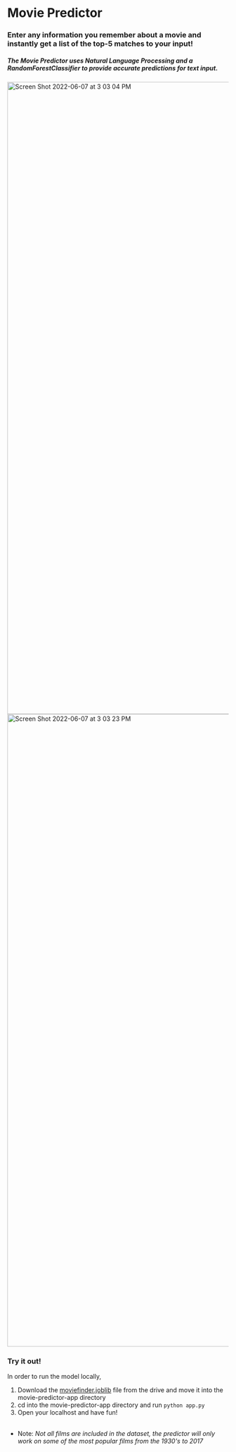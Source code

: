 # Movie Predictor

### Enter any information you remember about a movie and instantly get a list of the top-5 matches to your input!

##### The Movie Predictor uses Natural Language Processing and a RandomForestClassifier to provide accurate predictions for text input.

<img width="1437" alt="Screen Shot 2022-06-07 at 3 03 04 PM" src="https://user-images.githubusercontent.com/71991144/172491189-6b833e1e-aad9-4fac-be50-b9a2294e5a87.png">

<img width="1438" alt="Screen Shot 2022-06-07 at 3 03 23 PM" src="https://user-images.githubusercontent.com/71991144/172491246-e79973bb-5c29-44fa-9ec0-093453313b4b.png">


### Try it out!

In order to run the model locally, 

1. Download the [moviefinder.joblib](https://drive.google.com/file/d/1IRq2PhIAjCOB2jHiSM5XNzpsPnl83DzQ/view?usp=sharing) file from the drive and move it into the movie-predictor-app directory
2. cd into the movie-predictor-app directory and run `python app.py`
3. Open your localhost and have fun!
<br><br>

* Note: *Not all films are included in the dataset, the predictor will only work on some of the most popular films from the 1930's to 2017*
